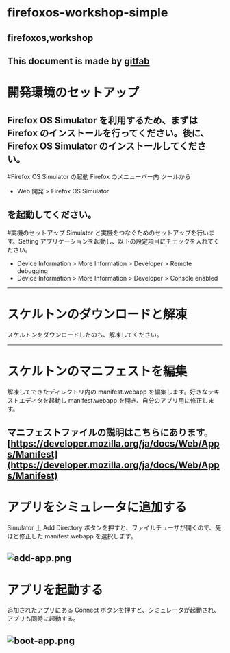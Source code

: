 # firefoxos-workshop-simple
## firefoxos,workshop
This document is made by [gitfab](http://gitfab.org)
---
# 開発環境のセットアップ
Firefox OS Simulator を利用するため、まずは Firefox のインストールを行ってください。後に、Firefox OS Simulator のインストールしてください。
---
#Firefox OS Simulator の起動
Firefox のメニューバー内 ツールから 

* Web 開発 &gt; Firefox OS Simulator

を起動してください。
---
#実機のセットアップ
Simulator と実機をつなぐためのセットアップを行います。Setting アプリケーションを起動し、以下の設定項目にチェックを入れてください。

* Device Information &gt; More Information &gt; Developer &gt; Remote debugging
* Device Information &gt; More Information &gt; Developer &gt; Console enabled

---
# スケルトンのダウンロードと解凍
スケルトンをダウンロードしたのち、解凍してください。

---
# スケルトンのマニフェストを編集
解凍してできたディレクトリ内の manifest.webapp を編集します。好きなテキストエディタを起動し manifest.webapp を開き、自分のアプリ用に修正します。

マニフェストファイルの説明はこちらにあります。
[https://developer.mozilla.org/ja/docs/Web/Apps/Manifest](https://developer.mozilla.org/ja/docs/Web/Apps/Manifest)
---
# アプリをシミュレータに追加する
Simulator 上 Add Directory ボタンを押すと、ファイルチューザが開くので、先ほど修正した manifest.webapp を選択します。

![add-app.png](https://raw.github.com/dadaa/firefoxos-workshop-simple/master/gitfab/resources/add-app.png)
---
# アプリを起動する
追加されたアプリにある Connect ボタンを押すと、シミュレータが起動され、アプリも同時に起動する。


![boot-app.png](https://raw.github.com/dadaa/firefoxos-workshop-simple/master/gitfab/resources/boot-app.png)
---
